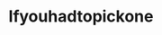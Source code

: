 ---
title: Ifyouhadtopickone
crosslinks:
- TrueFMK
- ifyouhadtorankthem
- PickOne
- Serendipity
- JizzedToThis
- Ifyouhadtochoosejust1
- ass
- SophieMudd
- iskralawrence
- StraightGirlsPlaying
- SexyAss
- nsfw
- hipcleavage
- UnrealGirls
- STPeach
- RachelCook
- Anna_Faith
- Kanye
- Sammy_Braddy
---